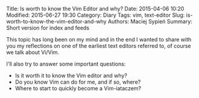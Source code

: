 Title: Is worth to know the Vim Editor and why?
Date: 2015-04-06 10:20
Modified: 2015-06-27 19:30
Category: Diary
Tags: vim, text-editor
Slug: is-worth-to-know-the-vim-editor-and-why
Authors: Maciej Sypień
Summary: Short version for index and feeds


This topic has long been on my mind and in the end I wanted to share with you my reflections on one of the earliest text editors referred to, of course we talk about Vi/Vim.

I'll also try to answer some important questions:

- Is it worth it to know the Vim editor and why?
- Do you know Vim can do for me, and if so, where?
- Where to start to quickly become a Vim-iataczem?
